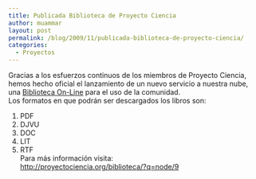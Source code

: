 ```yaml
---
title: Publicada Biblioteca de Proyecto Ciencia
author: muammar
layout: post
permalink: /blog/2009/11/publicada-biblioteca-de-proyecto-ciencia/
categories:
  - Proyectos
---
```

Gracias a los esfuerzos continuos de los miembros de Proyecto Ciencia, hemos hecho oficial el lanzamiento de un nuevo servicio a nuestra nube, una [Biblioteca On-Line][1] para el uso de la comunidad.  
Los formatos en que podrán ser descargados los libros son:  
1) PDF  
2) DJVU  
3) DOC  
4) LIT  
5) RTF  
Para más información visita:  
<http://proyectociencia.org/biblioteca/?q=node/9>

 [1]: http://www.proyectociencia.org/biblioteca